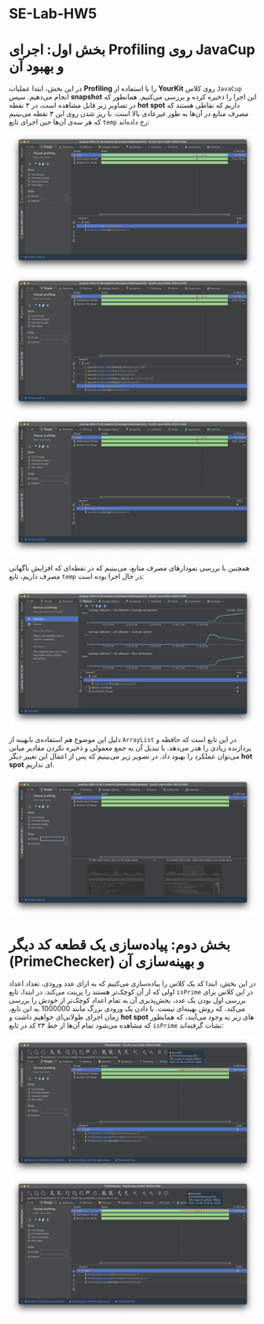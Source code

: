 # SE-Lab-HW5

# بخش اول: اجرای Profiling روی JavaCup و بهبود آن

در این بخش، ابتدا عملیات **Profiling** را با استفاده از **YourKit** روی کلاس `JavaCup` انجام می‌دهیم. سپس **snapshot** این اجرا را ذخیره کرده و بررسی می‌کنیم. همانطور که در تصاویر زیر قابل مشاهده است، در ۳ نقطه **hot spot** داریم که نقاطی هستند که مصرف منابع در آن‌ها به طور غیرعادی بالا است. با ریز شدن روی این ۳ نقطه می‌بینیم که هر سه‌ی‌ آن‌ها حین اجرای تابع `temp` رخ داده‌اند:

![Screenshot 2024-12-06 at 11.49.01 AM](Screenshot%202024-12-06%20at%2011.49.01%20AM.png)
![Screenshot 2024-12-06 at 11.49.47 AM](Screenshot%202024-12-06%20at%2011.49.47%20AM.png)
![Screenshot 2024-12-06 at 11.49.52 AM](Screenshot%202024-12-06%20at%2011.49.52%20AM.png)


همچنین با بررسی نمودارهای مصرف منابع، می‌بینیم که در نقطه‌ای که افزایش ناگهانی مصرف داریم، تابع `temp` در حال اجرا بوده است:

![Screenshot 2024-12-06 at 11.50.40 AM](Screenshot%202024-12-06%20at%2011.50.40%20AM.png)


دلیل این موضوع هم استفاده‌ی نابهینه از `ArrayList` در این تابع است که حافظه و پردازنده زیادی را هدر می‌دهد. با تبدیل آن به جمع معمولی و ذخیره نکردن مقادیر میانی می‌توان عملکرد را بهبود داد. در تصویر زیر می‌بینیم که پس از اعمال این تغییر دیگر **hot spot** ای نداریم.

![Screenshot 2024-12-06 at 11.55.11 AM](Screenshot%202024-12-06%20at%2011.55.11%20AM.png)
# بخش دوم: پیاده‌سازی یک قطعه کد دیگر (PrimeChecker) و بهینه‌سازی آن

در این بخش، ابتدا کد یک کلاس را پیاده‌سازی می‌کنیم که به ازای عدد ورودی، تعداد اعداد اولی که از آن کوچک‌تر هستند را پرینت می‌کند. در ابتدا، تابع `isPrime` در این کلاس برای بررسی اول بودن یک عدد، بخش‌پذیری آن به تمام اعداد کوچک‌تر از خودش را بررسی می‌کند، که روش بهینه‌ای نیست. با دادن یک ورودی بزرگ مانند 1000000 به این تابع، زمان اجرای طولانی‌ای خواهیم داشت و **hot spot** های زیر به وجود می‌آیند، که همانطور که مشاهده می‌شود تمام آن‌ها از خط ۲۳ کد در تابع `isPrime` نشات گرفته‌اند:

![Screenshot 2024-12-06 at 12.01.42 PM](Screenshot%202024-12-06%20at%2012.01.42%20PM.png)
![Screenshot 2024-12-06 at 12.01.46 PM](Screenshot%202024-12-06%20at%2012.01.46%20PM.png)

